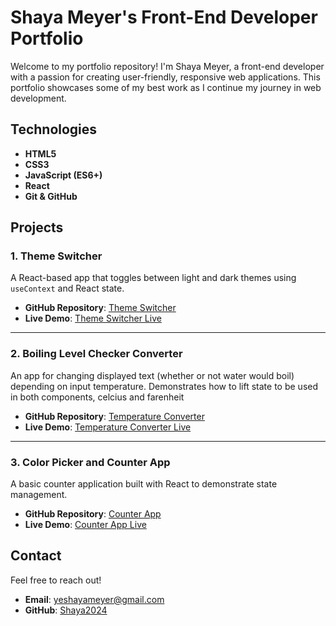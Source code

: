# Shaya Meyer's Front-End Developer Portfolio
Welcome to my portfolio repository! I'm Shaya Meyer, a front-end developer with a passion for creating user-friendly, responsive web applications. This portfolio showcases some of my best work as I continue my journey in web development.

## Technologies
- **HTML5**
- **CSS3**
- **JavaScript (ES6+)**
- **React**
- **Git & GitHub**


## Projects

### 1. **Theme Switcher**
A React-based app that toggles between light and dark themes using `useContext` and React state.

- **GitHub Repository**: [Theme Switcher](https://github.com/Shaya2024/portfolio/tree/main/ThemeSwitcher)
- **Live Demo**: [Theme Switcher Live](https://theme-switcher-lightdark.netlify.app/)

---

### 2. **Boiling Level Checker Converter**
An app for changing displayed text (whether or not water would boil) depending on input temperature. Demonstrates how to lift state to be used in both components, celcius and farenheit

- **GitHub Repository**: [Temperature Converter](https://github.com/Shaya2024/portfolio/tree/main/TemperatureConverter)
- **Live Demo**: [Temperature Converter Live](https://boiler-checker.netlify.app/)

---

### 3. **Color Picker and Counter App**
A basic counter application built with React to demonstrate state management.

- **GitHub Repository**: [Counter App](https://github.com/Shaya2024/portfolio/tree/main/CounterApp)
- **Live Demo**: [Counter App Live](https://color-picker-counter.netlify.app/)


## Contact

Feel free to reach out!

- **Email**: [yeshayameyer@gmail.com](mailto:yeshayameyer@gmail.com)
- **GitHub**: [Shaya2024](https://github.com/Shaya2024)
